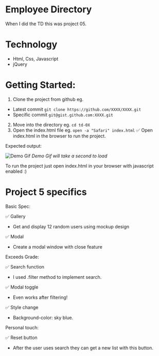 # Employee Directory

When I did the TD this was project 05.

# Technology

- Html, Css, Javascript
- jQuery

# Getting Started:

1. Clone the project from github eg.

- Latest commit `git clone https://github.com/XXXX/XXXX.git`
- Specific commit `git@gist.github.com:XXXX.git`

2. Move into the directory eg. `cd td-0X`
3. Open the index.html file eg. `open -a "Safari" index.html`
   ✅ Open index.html in the browser to run the project.

Expected output:

![Demo Gif](https://github.com/jacob30/gh-assets/blob/main/td-05.gif)
_Demo Gif will take a second to load_

To run the project just open index.html in your browser with javascript enabled :)

# Project 5 specifics

Basic Spec:

✅ Gallery

- Get and display 12 random users using mockup design

✅ Modal

- Create a modal window with close feature

Exceeds Grade:

✅ Search function

- I used .filter method to implement search.

✅ Modal toggle

- Even works after filtering!

✅ Style change

- Background-color: sky blue.

Personal touch:

✅ Reset button

- After the user uses search they can get a new list with this button.
